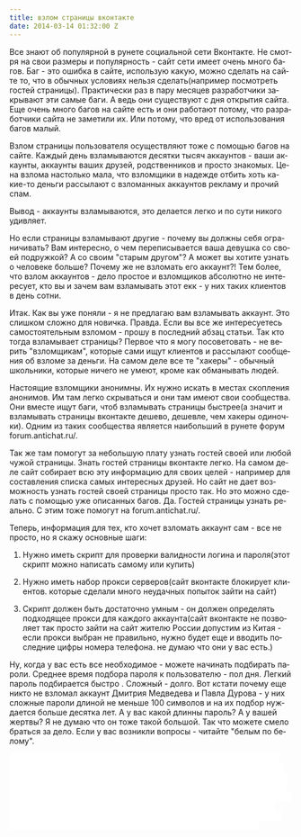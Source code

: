 ```yaml
---
title: взлом страницы вконтакте
date: 2014-03-14 01:32:00 Z
---
```


Все зна&shy;ют об по&shy;пу&shy;ляр&shy;ной в ру&shy;не&shy;те со&shy;ци&shy;аль&shy;ной се&shy;ти Вкон&shy;так&shy;те. Не смот&shy;ря на свои раз&shy;ме&shy;ры и по&shy;пу&shy;ляр&shy;ность - сайт се&shy;ти име&shy;ет очень мно&shy;го ба&shy;гов. Баг - это ошиб&shy;ка в сай&shy;те, ис&shy;поль&shy;зую ка&shy;кую, мож&shy;но сде&shy;лать на сай&shy;те то, что в обыч&shy;ных усло&shy;ви&shy;ях не&shy;льзя сде&shy;лать(на&shy;при&shy;мер по&shy;смот&shy;реть гос&shy;тей стра&shy;ни&shy;цы). Прак&shy;ти&shy;чес&shy;ки раз в па&shy;ру ме&shy;ся&shy;цев раз&shy;ра&shy;бот&shy;чи&shy;ки за&shy;кры&shy;ва&shy;ют эти са&shy;мые  ба&shy;ги. А ведь они су&shy;щест&shy;ву&shy;ют с дня от&shy;кры&shy;тия сай&shy;та. Еще очень мно&shy;го ба&shy;гов на сай&shy;те есть и они ра&shy;бо&shy;та&shy;ют по&shy;то&shy;му, что раз&shy;ра&shy;бот&shy;чи&shy;ки сай&shy;та не за&shy;ме&shy;ти&shy;ли их. Или по&shy;то&shy;му, что вред от ис&shy;поль&shy;зо&shy;ва&shy;ния ба&shy;гов ма&shy;лый.

Взлом стра&shy;ни&shy;цы поль&shy;зо&shy;ва&shy;те&shy;ля осу&shy;щест&shy;вля&shy;ют то&shy;же с по&shy;мощью ба&shy;гов на сай&shy;те. Каж&shy;дый день взла&shy;мы&shy;ва&shy;ют&shy;ся де&shy;сят&shy;ки ты&shy;сяч ак&shy;каун&shy;тов - ва&shy;ши ак&shy;каун&shy;ты, ак&shy;каун&shy;ты ва&shy;ших дру&shy;зей, родст&shy;вен&shy;ни&shy;ков и прос&shy;то зна&shy;ко&shy;мых. Це&shy;на взло&shy;ма на&shy;столь&shy;ко ма&shy;ла, что взлом&shy;щи&shy;ки в на&shy;деж&shy;де от&shy;бить хоть ка&shy;кие-то день&shy;ги рас&shy;сы&shy;ла&shy;ют с взло&shy;ман&shy;ных ак&shy;каун&shy;тов рек&shy;ла&shy;му и про&shy;чий спам.

Вы&shy;вод - ак&shy;каун&shy;ты взла&shy;мы&shy;ва&shy;ют&shy;ся, это де&shy;ла&shy;ет&shy;ся лег&shy;ко и по су&shy;ти ни&shy;ко&shy;го удив&shy;ля&shy;ет.

Но если стра&shy;ни&shy;цы взла&shy;мы&shy;ва&shy;ют дру&shy;гие - по&shy;че&shy;му вы долж&shy;ны се&shy;бя огра&shy;ни&shy;чи&shy;вать? Вам ин&shy;те&shy;рес&shy;но, о чем пе&shy;ре&shy;пи&shy;сы&shy;ва&shy;ет&shy;ся ва&shy;ша де&shy;вуш&shy;ка со сво&shy;ей по&shy;друж&shy;кой? А со сво&shy;им "ста&shy;рым дру&shy;гом"? А мо&shy;жет вы хо&shy;ти&shy;те узнать о че&shy;ло&shy;ве&shy;ке боль&shy;ше? По&shy;че&shy;му же не взло&shy;мать его ак&shy;каунт?!  Тем бо&shy;лее, что взлом ак&shy;каун&shy;тов - де&shy;ло прос&shy;тое и взлом&shy;щи&shy;ков аб&shy;со&shy;лют&shy;но не ин&shy;те&shy;ре&shy;су&shy;ет, кто вы и за&shy;чем вам взла&shy;мы&shy;вать  этот екк - у них та&shy;ких кли&shy;ен&shy;тов в день сот&shy;ни.

Итак. Как вы уже по&shy;ня&shy;ли - я не пред&shy;ла&shy;гаю вам взла&shy;мы&shy;вать ак&shy;каунт. Это слиш&shy;ком слож&shy;но для но&shy;вич&shy;ка. Прав&shy;да. Если вы все же ин&shy;те&shy;ре&shy;су&shy;е&shy;тесь са&shy;мос&shy;то&shy;я&shy;тель&shy;ным взло&shy;мом - про&shy;шу в по&shy;след&shy;ний аб&shy;зац статьи. Так кто тог&shy;да взла&shy;мы&shy;ва&shy;ет стра&shy;ни&shy;цы? Пер&shy;вое что я мо&shy;гу по&shy;со&shy;ве&shy;то&shy;вать - не ве&shy;рить "взлом&shy;щи&shy;кам", ко&shy;то&shy;рые са&shy;ми ищут кли&shy;ен&shy;тов и рас&shy;сы&shy;ла&shy;ют со&shy;об&shy;ще&shy;ния об взло&shy;ме за день&shy;ги. На са&shy;мом де&shy;ле все те "ха&shy;ке&shy;ры" - обыч&shy;ный школь&shy;ни&shy;ки, ко&shy;то&shy;рые ни&shy;че&shy;го не уме&shy;ют, кро&shy;ме как об&shy;ма&shy;ны&shy;вать лю&shy;дей.

На&shy;сто&shy;я&shy;щие взлом&shy;щи&shy;ки ано&shy;ним&shy;ны. Их нуж&shy;но ис&shy;кать в мес&shy;тах скоп&shy;ле&shy;ния ано&shy;ни&shy;мов. Им там лег&shy;ко скры&shy;вать&shy;ся и они там име&shy;ют свои со&shy;об&shy;щест&shy;ва. Они вмес&shy;те ищут ба&shy;ги, чтоб взла&shy;мы&shy;вать стра&shy;ни&shy;цы быст&shy;рее(а зна&shy;чит и взла&shy;мы&shy;вать стра&shy;ни&shy;цы вкон&shy;так&shy;те де&shy;ше&shy;во, де&shy;шев&shy;ле, чем ха&shy;ке&shy;ры оди&shy;ноч&shy;ки). Од&shy;ним из та&shy;ких со&shy;об&shy;щест&shy;ва яв&shy;ля&shy;ет&shy;ся наиболь&shy;ший в ру&shy;не&shy;те фо&shy;рум forum.antichat.ru/.

Так же там по&shy;мо&shy;гут за не&shy;боль&shy;шую пла&shy;ту узнать гос&shy;тей сво&shy;ей или лю&shy;бой чу&shy;жой стра&shy;ни&shy;цы. Знать гос&shy;тей стра&shy;ни&shy;цы вкон&shy;так&shy;те лег&shy;ко. На са&shy;мом де&shy;ле сайт со&shy;би&shy;ра&shy;ет всю эту ин&shy;фор&shy;ма&shy;цию для сво&shy;их це&shy;лей - на&shy;при&shy;мер для со&shy;став&shy;ле&shy;ния спис&shy;ка са&shy;мых ин&shy;те&shy;рес&shy;ных дру&shy;зей. Но сайт не да&shy;ет воз&shy;мож&shy;ность узнать гос&shy;тей сво&shy;ей стра&shy;ни&shy;цы прос&shy;то так. Но это мож&shy;но сде&shy;лать с по&shy;мощью уже опи&shy;сан&shy;ных ба&shy;гов. Да. Гос&shy;тей стра&shy;ни&shy;цы узнать ре&shy;аль&shy;но. С этим то&shy;же по&shy;мо&shy;гут на forum.antichat.ru/.

Те&shy;перь, ин&shy;фор&shy;ма&shy;ция для тех, кто хо&shy;чет взло&shy;мать ак&shy;каунт сам - все не прос&shy;то, но я ска&shy;жу ос&shy;нов&shy;ные ша&shy;ги:

1. Нуж&shy;но иметь скрипт для про&shy;вер&shy;ки ва&shy;лид&shy;нос&shy;ти ло&shy;ги&shy;на и па&shy;ро&shy;ля(этот скрипт мож&shy;но на&shy;пи&shy;сать са&shy;мо&shy;му или ку&shy;пить)

2. Нуж&shy;но иметь на&shy;бор прок&shy;си сер&shy;ве&shy;ров(сайт вкон&shy;так&shy;те бло&shy;ки&shy;ру&shy;ет кли&shy;ен&shy;тов. ко&shy;то&shy;рые сде&shy;ла&shy;ли мно&shy;го не&shy;удач&shy;ных по&shy;пы&shy;ток зай&shy;ти на сайт)

3. Скрипт дол&shy;жен быть до&shy;ста&shy;точ&shy;но ум&shy;ным - он дол&shy;жен опре&shy;де&shy;лять под&shy;хо&shy;дя&shy;щее прок&shy;си для каж&shy;до&shy;го ак&shy;каун&shy;та(сайт вкон&shy;так&shy;те не по&shy;зво&shy;ля&shy;ет так прос&shy;то зай&shy;ти на сайт жи&shy;те&shy;лю Рос&shy;сии до&shy;пус&shy;тим из Ки&shy;тая - если прок&shy;си вы&shy;бран не пра&shy;виль&shy;но, нуж&shy;но бу&shy;дет еще и вво&shy;дить по&shy;след&shy;ние циф&shy;ры но&shy;ме&shy;ра те&shy;ле&shy;фо&shy;на. не ду&shy;маю что они у вас есть.)

Ну, ког&shy;да у вас есть все не&shy;об&shy;хо&shy;ди&shy;мое - мо&shy;же&shy;те на&shy;чи&shy;нать под&shy;би&shy;рать па&shy;ро&shy;ли. Сред&shy;нее вре&shy;мя под&shy;бо&shy;ра па&shy;ро&shy;ля к поль&shy;зо&shy;ва&shy;те&shy;лю - пол дня. Лег&shy;кий па&shy;роль под&shy;би&shy;ра&shy;ет&shy;ся быст&shy;ро . Слож&shy;ный - дол&shy;го. Вот кста&shy;ти по&shy;че&shy;му еще ни&shy;кто не взло&shy;мал ак&shy;каунт Дмит&shy;рия Мед&shy;ве&shy;де&shy;ва и Пав&shy;ла Ду&shy;ро&shy;ва - у них слож&shy;ные па&shy;ро&shy;ли дли&shy;ной не мень&shy;ше 100 сим&shy;во&shy;лов и на их под&shy;бор нуж&shy;да&shy;ет&shy;ся боль&shy;ше де&shy;сят&shy;ка лет. А у вас ка&shy;кой длин&shy;ны па&shy;роль? А у ва&shy;шей жерт&shy;вы? Я не ду&shy;маю что он то&shy;же та&shy;кой боль&shy;шой. Так что мо&shy;же&shy;те сме&shy;ло брать&shy;ся за де&shy;ло.  Если у вас воз&shy;ник&shy;ли во&shy;про&shy;сы - чи&shy;тай&shy;те "бе&shy;лым по бе&shy;ло&shy;му".

<font color="#ffffff" style="background-color:rgb(255,255,255)">Текст со&shy;здан с не&shy;боль&shy;шой  раз&shy;вле&shy;ка&shy;тель&shy;ной целью -  про&shy;ве&shy;рить ко&shy;ли&shy;чест&shy;во ви&shy;зи&shy;тов на стра&shy;ни&shy;цу с по&shy;ис&shy;ко&shy;вых сис&shy;тем. Я ду&shy;маю, что за&shy;прос "взлом стра&shy;ни&shy;цы вкон&shy;так&shy;те" поль&shy;зу&shy;ет&shy;ся не&shy;ко&shy;то&shy;рой по&shy;пу&shy;ляр&shy;ностью.  Са&shy;ма статья - бред в чис&shy;том ви&shy;де. Я ста&shy;рал&shy;ся пи&shy;сать мень&shy;ше иди&shy;о&shy;тиз&shy;ма, но для по&shy;ка&shy;за&shy;ния "прос&shy;то&shy;ты взло&shy;ма" при&shy;шлось мес&shy;та&shy;ми об&shy;ма&shy;нуть ло&shy;ги&shy;ку. Це&shy;ле&shy;вая ауди&shy;то&shy;рия статьи(те кто не смог&shy;ли про&shy;чи&shy;тать этот текст пред&shy;по&shy;ло&shy;жи&shy;тель&shy;но) не долж&shy;на уви&shy;деть про&shy;ти&shy;во&shy;ре&shy;чий. Да и всем без&shy;раз&shy;лич&shy;но. Ме&shy;ня ин&shy;те&shy;ре&shy;су&shy;ет толь&shy;ко от&shy;чет от гугл ана&shy;ли&shy;тикс. Вот.</font>
